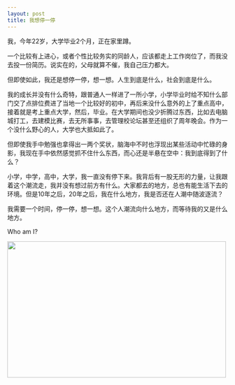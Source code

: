 ```yaml
---
layout: post
title: 我想停一停
---
```


我，今年22岁，大学毕业2个月，正在家里蹲。

一个比较有上进心，或者个性比较务实的同龄人，应该都走上工作岗位了，而我没去投一份简历。说实在的，父母就算不催，我自己压力都大。

但即使如此，我还是想停一停，想一想。人生到底是什么，社会到底是什么。

我的成长并没有什么奇特，跟普通人一样进了一所小学，小学毕业时给不知什么部门交了点排位费进了当地一个比较好的初中，再后来没什么意外的上了重点高中，接着就是考上重点大学，然后，毕业。在大学期间也没少折腾过东西，比如去电脑城打工，去建模比赛，去无所事事，去管理校论坛甚至还组织了周年晚会。作为一个没什么野心的人，大学也大抵如此了。

但即使我手中勉强也拿得出一两个奖状，脑海中不时也浮现出某些活动中忙碌的身影，我现在手中依然感觉抓不住什么东西，而心还是半悬在空中：我到底得到了什么？

小学，中学，高中，大学，我一直没有停下来。我背后有一股无形的力量，让我跟着这个潮流走，我并没有想过前方有什么。大家都去的地方，总也有能生活下去的环境。但是10年之后，20年之后，我在什么地方，我是否还在人潮中随波逐流？

我需要一个时间，停一停，想一想。这个人潮流向什么地方，而等待我的又是什么地方。

Who am I?

<a href="http://chloerei.com/2010/08/15/588/konachan-com-27943-amano_kozue-aria-bird-mizunashi_akari-sky-water" rel="attachment wp-att-589"><img src="http://chloerei.com/wp-content/uploads/2010/08/Konachan.com-27943-amano_kozue-aria-bird-mizunashi_akari-sky-water-500x312.png" alt="" title="Konachan.com - 27943 amano_kozue aria bird mizunashi_akari sky water" width="500" height="312" class="aligncenter size-large wp-image-589" /></a>

